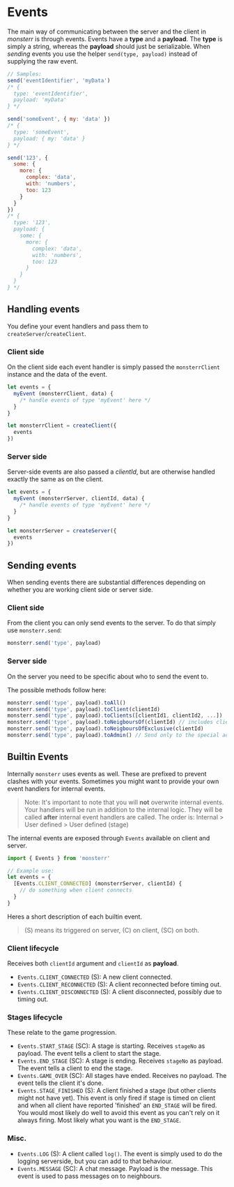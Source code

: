 # Events
The main way of communicating between the server and the client in *monsterr* is through events. Events have a **type** and a **payload**. The **type** is simply a string, whereas the **payload** should just be serializable. When *sending* events you use the helper `send(type, payload)` instead of supplying the raw event.

```js
// Samples:
send('eventIdentifier', 'myData')
/* {
  type: 'eventIdentifier',
  payload: 'myData'
} */

send('someEvent', { my: 'data' })
/* {
  type: 'someEvent',
  payload: { my: 'data' }
} */

send('123', {
  some: {
    more: {
      complex: 'data',
      with: 'numbers',
      too: 123
    }
  }
})
/* {
  type: '123',
  payload: {
    some: {
      more: {
        complex: 'data',
        with: 'numbers',
        too: 123
      }
    }
  }
} */
```

## Handling events
You define your event handlers and pass them to `createServer`/`createClient`.

### Client side
On the client side each event handler is simply passed the `monsterrClient` instance and the data of the event.
```js
let events = {
  myEvent (monsterrClient, data) {
    /* handle events of type 'myEvent' here */
  }
}

let monsterrClient = createClient({
  events
})
```

### Server side
Server-side events are also passed a *clientId*, but are otherwise handled exactly the same as on the client.

```js
let events = {
  myEvent (monsterrServer, clientId, data) {
    /* handle events of type 'myEvent' here */
  }
}

let monsterrServer = createServer({
  events
})
```

## Sending events
When sending events there are substantial differences depending on whether you are working client side or server side.

### Client side
From the client you can only send events to the server. To do that simply use `monsterr.send`:
```js
monsterr.send('type', payload)
```

### Server side
On the server you need to be specific about who to send the event to.

The possible methods follow here:

```js
monsterr.send('type', payload).toAll()
monsterr.send('type', payload).toClient(clientId)
monsterr.send('type', payload).toClients([clientId1, clientId2, ...])
monsterr.send('type', payload).toNeigboursOf(clientId) // includes client 'clientId'
monsterr.send('type', payload).toNeigboursOfExclusive(clientId)
monsterr.send('type', payload).toAdmin() // Send only to the special admin client
```

## Builtin Events
Internally `monsterr` uses events as well. These are prefixed to prevent clashes with your events. Sometimes you might want to provide your own event handlers for internal events.
> Note:
> It's important to note that you will **not** overwrite internal events. Your handlers will be run in addition to the internal logic.
> They will be called **after** internal event handlers are called.
> The order is: Internal > User defined > User defined (stage)

The internal events are exposed through `Events` available on client and server.

```js
import { Events } from 'monsterr'

// Example use:
let events = {
  [Events.CLIENT_CONNECTED] (monsterrServer, clientId) {
    // do something when client connects
  }
}
```

Heres a short description of each builtin event.
> (S) means its triggered on server, (C) on client, (SC) on both.

### Client lifecycle
Receives both `clientId` argument and `clientId` as **payload**.
- `Events.CLIENT_CONNECTED` (S): A new client connected.
- `Events.CLIENT_RECONNECTED` (S): A client reconnected before timing out.
- `Events.CLIENT_DISCONNECTED` (S): A client disconnected, possibly due to timing out.

### Stages lifecycle
These relate to the game progression.
- `Events.START_STAGE` (SC): A stage is starting. Receives `stageNo` as payload. The event tells a client to start the stage.
- `Events.END_STAGE` (SC): A stage is ending. Receives `stageNo` as payload. The event tells a client to end the stage.
- `Events.GAME_OVER` (SC): All stages have ended. Receives no payload. The event tells the client it's done.
- `Events.STAGE_FINISHED` (S): A client finished a stage (but other clients might not have yet). This event is only fired if stage is timed on client and when all client have reported 'finished' an `END_STAGE` will be fired. You would most likely do well to avoid this event as you can't rely on it always firing. Most likely what you want is the `END_STAGE`.

### Misc.
- `Events.LOG` (S): A client called `log()`. The event is simply used to do the logging serverside, but you can add to that behaviour.
- `Events.MESSAGE` (SC): A chat message. Payload is the message. This event is used to pass messages on to neighbours.